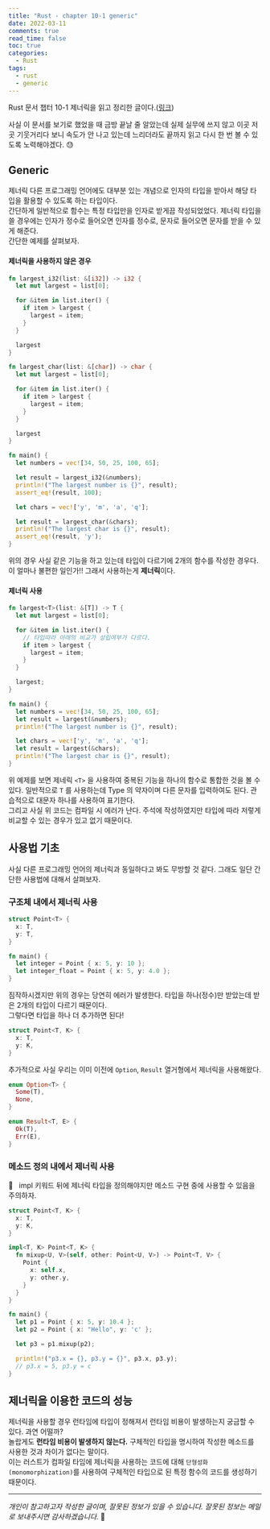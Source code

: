 ```yaml
---
title: "Rust - chapter 10-1 generic"
date: 2022-03-11
comments: true
read_time: false
toc: true
categories:
  - Rust
tags:
  - rust
  - generic
---
```


Rust 문서 챕터 10-1 제너릭을 읽고 정리한 글이다.([링크](https://rinthel.github.io/rust-lang-book-ko/ch10-01-syntax.htmll))

사실 이 문서를 보기로 했었을 때 금방 끝날 줄 알았는데 실제 실무에 쓰지 않고 이곳 저곳 기웃거리다 보니 속도가 안 나고 있는데 느리더라도 끝까지 읽고 다시 한 번 볼 수 있도록 노력해야겠다. 😓

## Generic

제너릭 다른 프로그래밍 언어에도 대부분 있는 개념으로 인자의 타입을 받아서 해당 타입을 활용할 수 있도록 하는 타입이다.  
간단하게 일반적으로 함수는 특정 타입만을 인자로 받게끔 작성되었었다. 제너릭 타입을 쓸 경우에는 인자가 정수로 들어오면 인자를 정수로, 문자로 들어오면 문자를 받을 수 있게 해준다.  
간단한 예제를 살펴보자.

#### 제너릭을 사용하지 않은 경우

```rs
fn largest_i32(list: &[i32]) -> i32 {
  let mut largest = list[0];

  for &item in list.iter() {
    if item > largest {
      largest = item;
    }
  }

  largest
}

fn largest_char(list: &[char]) -> char {
  let mut largest = list[0];

  for &item in list.iter() {
    if item > largest {
      largest = item;
    }
  }

  largest
}

fn main() {
  let numbers = vec![34, 50, 25, 100, 65];

  let result = largest_i32(&numbers);
  println!("The largest number is {}", result);
  assert_eq!(result, 100);

  let chars = vec!['y', 'm', 'a', 'q'];

  let result = largest_char(&chars);
  println!("The largest char is {}", result);
  assert_eq!(result, 'y');
}
```

위의 경우 사실 같은 기능을 하고 있는데 타입이 다르기에 2개의 함수를 작성한 경우다. 이 얼마나 불편한 일인가!! 그래서 사용하는게 **제너릭**이다.

#### 제너릭 사용

```rs
fn largest<T>(list: &[T]) -> T {
  let mut largest = list[0];

  for &item in list.iter() {
    // 타입따라 아래의 비교가 성립여부가 다르다.
    if item > largest {
      largest = item;
    }
  }

  largest;
}

fn main() {
  let numbers = vec![34, 50, 25, 100, 65];
  let result = largest(&numbers);
  println!("The largest number is {}", result);

  let chars = vec!['y', 'm', 'a', 'q'];
  let result = largest(&chars);
  println!("The largest char is {}", result);
}
```

위 예제를 보면 제네릭 `<T>` 을 사용하여 중복된 기능을 하나의 함수로 통합한 것을 볼 수 있다. 일반적으로 `T` 를 사용하는데 Type 의 약자이며 다른 문자를 입력하여도 된다. 관습적으로 대문자 하나를 사용하여 표기한다.  
그리고 사실 위 코드는 컴파일 시 에러가 난다. 주석에 작성하였지만 타입에 따라 저렇게 비교할 수 있는 경우가 있고 없기 때문이다.

## 사용법 기초

사실 다른 프로그래밍 언어의 제너릭과 동일하다고 봐도 무방할 것 같다. 그래도 일단 간단한 사용법에 대해서 살펴보자.

### 구조체 내에서 제너릭 사용

```rs
struct Point<T> {
  x: T,
  y: T,
}

fn main() {
  let integer = Point { x: 5, y: 10 };
  let integer_float = Point { x: 5, y: 4.0 };
}
```

짐작하시겠지만 위의 경우는 당연히 에러가 발생한다. 타입을 하나(정수)만 받았는데 받은 2개의 타입이 다르기 때문이다.  
그렇다면 타입을 하나 더 추가하면 된다!

```rs
struct Point<T, K> {
  x: T,
  y: K,
}
```

추가적으로 사실 우리는 이미 이전에 `Option`, `Result` 열거형에서 제너릭을 사용해왔다.

```rs
enum Option<T> {
  Some(T),
  None,
}

enum Result<T, E> {
  Ok(T),
  Err(E),
}
```

### 메소드 정의 내에서 제너릭 사용

🚧 &nbsp; impl 키워드 뒤에 제너릭 타입을 정의해야지만 메소드 구현 중에 사용할 수 있음을 주의하자.

```rs
struct Point<T, K> {
  x: T,
  y: K,
}

impl<T, K> Point<T, K> {
  fn mixup<U, V>(self, other: Point<U, V>) -> Point<T, V> {
    Point {
      x: self.x,
      y: other.y,
    }
  }
}

fn main() {
  let p1 = Point { x: 5, y: 10.4 };
  let p2 = Point { x: "Hello", y: 'c' };

  let p3 = p1.mixup(p2);

  println!("p3.x = {}, p3.y = {}", p3.x, p3.y);
  // p3.x = 5, p3.y = c
}
```

## 제너릭을 이용한 코드의 성능

제너릭을 사용할 경우 런타임에 타입이 정해져서 런타임 비용이 발생하는지 궁금할 수 있다. 과연 어떨까?  
놀랍게도 **런타임 비용이 발생하지 않는다.** 구체적인 타입을 명시하여 작성한 메소드를 사용한 것과 차이가 없다는 말이다.  
이는 러스트가 컴파일 타임에 제너릭을 사용하는 코드에 대해 `단형성화(monomorphization)`를 사용하여 구체적인 타입으로 된 특정 함수의 코드를 생성하기 때문이다.

<hr/>

_개인이 참고하고자 작성한 글이며, 잘못된 정보가 있을 수 있습니다. 잘못된 정보는 메일로 보내주시면 감사하겠습니다._ 🙏
